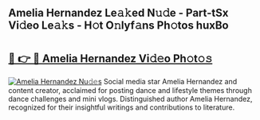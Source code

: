 ## Amelia Hernandez Le𝚊𝚔ed N𝚞𝚍e - Part-tSx Vi𝚍eo Le𝚊𝚔s - H𝚘t O𝚗lyf𝚊ns Ph𝚘tos huxBo

# <h2><a href="http://hf570c.feru.top/?c=Amelia+Hernandez">🔗 👉 🔴 Amelia Hernandez Vi𝚍𝚎o Ph𝚘t𝚘𝚜</a></h2>

[![Amelia Hernandez Nu𝚍𝚎s](https://i.imgur.com/0TWrTi3.gif)](http://hf570c.feru.top/?c=Amelia+Hernandez)
Social media star Amelia Hernandez and content creator, acclaimed for posting dance and lifestyle themes through dance challenges and mini vlogs. Distinguished author Amelia Hernandez, recognized for their insightful writings and contributions to literature. 
